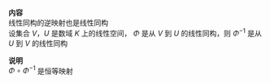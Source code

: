 **内容**    
线性同构的逆映射也是线性同构    
设集合 $V，U$ 是数域 $K$ 上的线性空间， $\Phi$ 是从 $V$ 到 $U$ 的线性同构，则 $\Phi^{-1}$ 是从 $U$ 到 $V$ 的线性同构    
    
**说明**    
 $\Phi\circ\Phi^{-1}$ 是恒等映射    
    
